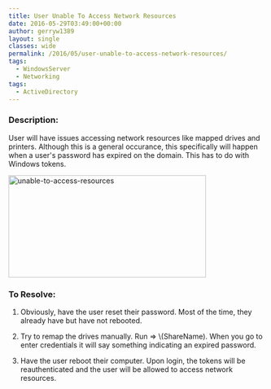 ```yaml
---
title: User Unable To Access Network Resources
date: 2016-05-29T03:49:00+00:00
author: gerryw1389
layout: single
classes: wide
permalink: /2016/05/user-unable-to-access-network-resources/
tags:
  - WindowsServer
  - Networking
tags:
  - ActiveDirectory
---
```

<!--more-->

### Description:

User will have issues accessing network resources like mapped drives and printers. Although this is a general occurance, this specifically will happen when a user's password has expired on the domain. This has to do with Windows tokens.

  <img class="alignnone size-full wp-image-716" src="https://automationadmin.com/assets/images/uploads/2016/09/unable-to-access-resources.png" alt="unable-to-access-resources" width="388" height="201" srcset="https://automationadmin.com/assets/images/uploads/2016/09/unable-to-access-resources.png 388w, https://automationadmin.com/assets/images/uploads/2016/09/unable-to-access-resources-300x155.png 300w" sizes="(max-width: 388px) 100vw, 388px" />


### To Resolve:

1. Obviously, have the user reset their password. Most of the time, they already have but have not rebooted.

2. Try to remap the drives manually. Run => \\(ShareName). When you go to enter credentials it will say something indicating an expired password.

3. Have the user reboot their computer. Upon login, the tokens will be reauthenticated and the user will be allowed to access network resources.